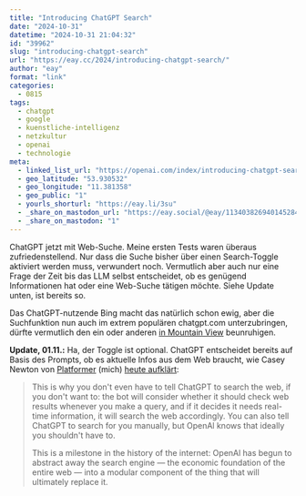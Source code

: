 ```yaml
---
title: "Introducing ChatGPT Search"
date: "2024-10-31"
datetime: "2024-10-31 21:04:32"
id: "39962"
slug: "introducing-chatgpt-search"
url: "https://eay.cc/2024/introducing-chatgpt-search/"
author: "eay"
format: "link"
categories:
  - 0815
tags:
  - chatgpt
  - google
  - kuenstliche-intelligenz
  - netzkultur
  - openai
  - technologie
meta:
  - linked_list_url: "https://openai.com/index/introducing-chatgpt-search/"
  - geo_latitude: "53.930532"
  - geo_longitude: "11.381358"
  - geo_public: "1"
  - yourls_shorturl: "https://eay.li/3su"
  - _share_on_mastodon_url: "https://eay.social/@eay/113403826940145284"
  - _share_on_mastodon: "1"
---
```


ChatGPT jetzt mit Web-Suche. Meine ersten Tests waren überaus zufriedenstellend. Nur dass die Suche bisher über einen Search-Toggle aktiviert werden muss, verwundert noch. Vermutlich aber auch nur eine Frage der Zeit bis das LLM selbst entscheidet, ob es genügend Informationen hat oder eine Web-Suche tätigen möchte. Siehe Update unten, ist bereits so.

Das ChatGPT-nutzende Bing macht das natürlich schon ewig, aber die Suchfunktion nun auch im extrem populären chatgpt.com unterzubringen, dürfte vermutlich den ein oder anderen [in Mountain View](https://en.wikipedia.org/wiki/Mountain_View,_California) beunruhigen.

**Update, 01.11.:** Ha, der Toggle ist optional. ChatGPT entscheidet bereits auf Basis des Prompts, ob es aktuelle Infos aus dem Web braucht, wie Casey Newton von [Platformer](https://www.platformer.news/) (mich) [heute aufklärt](https://bsky.app/profile/caseynewton.bsky.social/post/3l7tv4xc4g62x):

> This is why you don't even have to tell ChatGPT to search the web, if you don't want to: the bot will consider whether it should check web results whenever you make a query, and if it decides it needs real-time information, it will search the web accordingly. You can also tell ChatGPT to search for you manually, but OpenAl knows that ideally you shouldn't have to.
> 
> This is a milestone in the history of the internet: OpenAl has begun to abstract away the search engine — the economic foundation of the entire web — into a modular component of the thing that will ultimately replace it.
